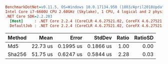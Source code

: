 ``` ini

BenchmarkDotNet=v0.11.5, OS=Windows 10.0.17134.950 (1803/April2018Update/Redstone4)
Intel Core i7-6600U CPU 2.60GHz (Skylake), 1 CPU, 4 logical and 2 physical cores
.NET Core SDK=2.2.203
  [Host]     : .NET Core 2.2.4 (CoreCLR 4.6.27521.02, CoreFX 4.6.27521.01), 64bit RyuJIT
  DefaultJob : .NET Core 2.2.4 (CoreCLR 4.6.27521.02, CoreFX 4.6.27521.01), 64bit RyuJIT


```
| Method |     Mean |     Error |    StdDev | Ratio | RatioSD |
|------- |---------:|----------:|----------:|------:|--------:|
|    Md5 | 22.73 us | 0.1995 us | 0.1866 us |  1.00 |    0.00 |
| Sha256 | 51.75 us | 0.6247 us | 0.5844 us |  2.28 |    0.03 |
